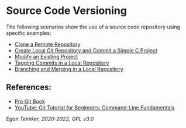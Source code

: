 # Source Code Versioning

The following scenarios show the use of a source code repository using specific examples:

* [Clone a Remote Repository](https://github.com/teiniker/teiniker-lectures-computerscience/tree/master/configuration-management/versioning/doc/CloneRemoteRepository.md)
* [Create Local Git Repository and Commit a Simple C Project](https://github.com/teiniker/teiniker-lectures-computerscience/tree/master/configuration-management/versioning/doc/CreateGitRepositoryAndCommitProject.md)
* [Modify an Existing Project](https://github.com/teiniker/teiniker-lectures-computerscience/tree/master/configuration-management/versioning/doc/ModifyProjectFiles.md)
* [Tagging Commits in a Local Repository](https://github.com/teiniker/teiniker-lectures-computerscience/tree/master/configuration-management/versioning/doc/TaggingLocalRepository.md)
* [Branching and Merging in a Local Repository](https://github.com/teiniker/teiniker-lectures-computerscience/tree/master/configuration-management/versioning/doc/BranchingLocalRepository.md)

## References:
* [Pro Git Book](https://git-scm.com/book/en/v2)
* [YouTube: Git Tutorial for Beginners: Command-Line Fundamentals](https://youtu.be/HVsySz-h9r4)

*Egon Teiniker, 2020-2022, GPL v3.0*
